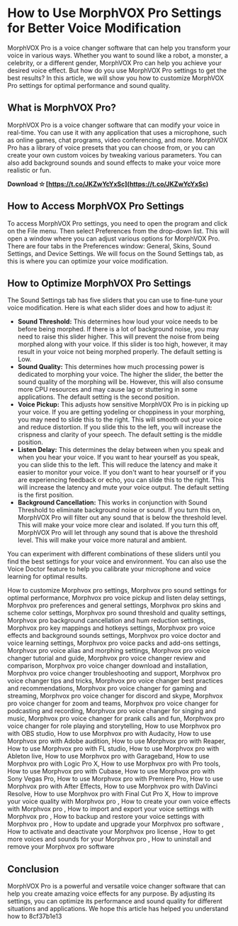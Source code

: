
 
# How to Use MorphVOX Pro Settings for Better Voice Modification
 
MorphVOX Pro is a voice changer software that can help you transform your voice in various ways. Whether you want to sound like a robot, a monster, a celebrity, or a different gender, MorphVOX Pro can help you achieve your desired voice effect. But how do you use MorphVOX Pro settings to get the best results? In this article, we will show you how to customize MorphVOX Pro settings for optimal performance and sound quality.
 
## What is MorphVOX Pro?
 
MorphVOX Pro is a voice changer software that can modify your voice in real-time. You can use it with any application that uses a microphone, such as online games, chat programs, video conferencing, and more. MorphVOX Pro has a library of voice presets that you can choose from, or you can create your own custom voices by tweaking various parameters. You can also add background sounds and sound effects to make your voice more realistic or fun.
 
**Download ✫ [https://t.co/JKZwYcYxSc](https://t.co/JKZwYcYxSc)**


 
## How to Access MorphVOX Pro Settings
 
To access MorphVOX Pro settings, you need to open the program and click on the File menu. Then select Preferences from the drop-down list. This will open a window where you can adjust various options for MorphVOX Pro. There are four tabs in the Preferences window: General, Skins, Sound Settings, and Device Settings. We will focus on the Sound Settings tab, as this is where you can optimize your voice modification.
 
## How to Optimize MorphVOX Pro Settings
 
The Sound Settings tab has five sliders that you can use to fine-tune your voice modification. Here is what each slider does and how to adjust it:
 
- **Sound Threshold:** This determines how loud your voice needs to be before being morphed. If there is a lot of background noise, you may need to raise this slider higher. This will prevent the noise from being morphed along with your voice. If this slider is too high, however, it may result in your voice not being morphed properly. The default setting is Low.
- **Sound Quality:** This determines how much processing power is dedicated to morphing your voice. The higher the slider, the better the sound quality of the morphing will be. However, this will also consume more CPU resources and may cause lag or stuttering in some applications. The default setting is the second position.
- **Voice Pickup:** This adjusts how sensitive MorphVOX Pro is in picking up your voice. If you are getting yodeling or choppiness in your morphing, you may need to slide this to the right. This will smooth out your voice and reduce distortion. If you slide this to the left, you will increase the crispness and clarity of your speech. The default setting is the middle position.
- **Listen Delay:** This determines the delay between when you speak and when you hear your voice. If you want to hear yourself as you speak, you can slide this to the left. This will reduce the latency and make it easier to monitor your voice. If you don't want to hear yourself or if you are experiencing feedback or echo, you can slide this to the right. This will increase the latency and mute your voice output. The default setting is the first position.
- **Background Cancellation:** This works in conjunction with Sound Threshold to eliminate background noise or sound. If you turn this on, MorphVOX Pro will filter out any sound that is below the threshold level. This will make your voice more clear and isolated. If you turn this off, MorphVOX Pro will let through any sound that is above the threshold level. This will make your voice more natural and ambient.

You can experiment with different combinations of these sliders until you find the best settings for your voice and environment. You can also use the Voice Doctor feature to help you calibrate your microphone and voice learning for optimal results.
 
How to customize Morphvox pro settings,  Morphvox pro sound settings for optimal performance,  Morphvox pro voice pickup and listen delay settings,  Morphvox pro preferences and general settings,  Morphvox pro skins and scheme color settings,  Morphvox pro sound threshold and quality settings,  Morphvox pro background cancellation and hum reduction settings,  Morphvox pro key mappings and hotkeys settings,  Morphvox pro voice effects and background sounds settings,  Morphvox pro voice doctor and voice learning settings,  Morphvox pro voice packs and add-ons settings,  Morphvox pro voice alias and morphing settings,  Morphvox pro voice changer tutorial and guide,  Morphvox pro voice changer review and comparison,  Morphvox pro voice changer download and installation,  Morphvox pro voice changer troubleshooting and support,  Morphvox pro voice changer tips and tricks,  Morphvox pro voice changer best practices and recommendations,  Morphvox pro voice changer for gaming and streaming,  Morphvox pro voice changer for discord and skype,  Morphvox pro voice changer for zoom and teams,  Morphvox pro voice changer for podcasting and recording,  Morphvox pro voice changer for singing and music,  Morphvox pro voice changer for prank calls and fun,  Morphvox pro voice changer for role playing and storytelling,  How to use Morphvox pro with OBS studio,  How to use Morphvox pro with Audacity,  How to use Morphvox pro with Adobe audition,  How to use Morphvox pro with Reaper,  How to use Morphvox pro with FL studio,  How to use Morphvox pro with Ableton live,  How to use Morphvox pro with Garageband,  How to use Morphvox pro with Logic Pro X,  How to use Morphvox pro with Pro tools,  How to use Morphvox pro with Cubase,  How to use Morphvox pro with Sony Vegas Pro,  How to use Morphvox pro with Premiere Pro,  How to use Morphvox pro with After Effects,  How to use Morphvox pro with DaVinci Resolve,  How to use Morphvox pro with Final Cut Pro X,  How to improve your voice quality with Morphvox pro ,  How to create your own voice effects with Morphvox pro ,  How to import and export your voice settings with Morphvox pro ,  How to backup and restore your voice settings with Morphvox pro ,  How to update and upgrade your Morphvox pro software ,  How to activate and deactivate your Morphvox pro license ,  How to get more voices and sounds for your Morphvox pro ,  How to uninstall and remove your Morphvox pro software
 
## Conclusion
 
MorphVOX Pro is a powerful and versatile voice changer software that can help you create amazing voice effects for any purpose. By adjusting its settings, you can optimize its performance and sound quality for different situations and applications. We hope this article has helped you understand how to
 8cf37b1e13
 
